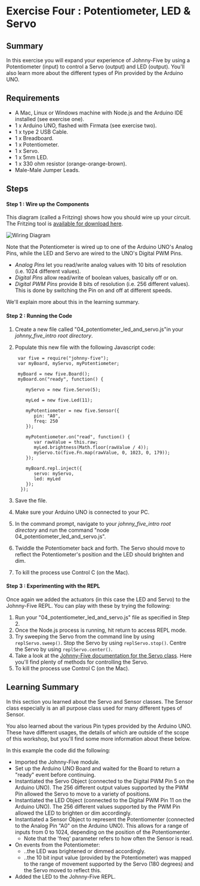 # Exercise Four : Potentiometer, LED & Servo #

## Summary ##

In this exercise you will expand your experience of  Johnny-Five by using a Potentiometer (input) to control a Servo (output) and LED (output).  You'll also learn more about the different types of Pin provided by the Arduino UNO.

## Requirements ##

* A Mac, Linux or Windows machine with Node.js and the Arduino IDE installed (see exercise one).
* 1 x Arduino UNO, flashed with Firmata (see exercise two).
* 1 x type 2 USB Cable.
* 1 x Breadboard.
* 1 x Potentiometer.
* 1 x Servo.
* 1 x 5mm LED.
* 1 x 330 ohm resistor (orange-orange-brown).
* Male-Male Jumper Leads.

## Steps ##

#### Step 1 : Wire up the Components ####

This diagram (called a Fritzing) shows how you should wire up your circuit.  The Fritzing tool is [available for download here](http://fritzing.org/download/).

![Wiring Diagram](https://github.com/markwest1972/johnny_five_intro/blob/master/fritzings/04_potentiometer_led_and_servo.png)

Note that the Potentiometer is wired up to one of the Arduino UNO's Analog Pins, while the LED and Servo are wired to the UNO's Digital PWM Pins.
* _Analog Pins_ let you read/write analog values with 10 bits of resolution (i.e. 1024 different values).  
* _Digital Pins_ allow read/write of boolean values, basically off or on.
* _Digital PWM Pins_ provide 8 bits of resolution (i.e. 256 different values).  This is done by switching the Pin on and off at different speeds.

We'll explain more about this in the learning summary.

#### Step 2 : Running the Code ####

1. Create a new file called "04_potentiometer_led_and_servo.js"in your *johnny_five_intro root directory*.
2. Populate this new file with the following Javascript code:

        var five = require("johnny-five");
        var myBoard, myServo, myPotentiometer;

        myBoard = new five.Board();
        myBoard.on("ready", function() {

           myServo = new five.Servo(5);

           myLed = new five.Led(11);

           myPotentiometer = new five.Sensor({
              pin: "A0",
              freq: 250
           });

           myPotentiometer.on("read", function() {
              var rawValue = this.raw;
              myLed.brightness(Math.floor(rawValue / 4));
              myServo.to(five.Fn.map(rawValue, 0, 1023, 0, 179));
           });

           myBoard.repl.inject({
              servo: myServo,
              led: myLed
           });
         });
3. Save the file.
4. Make sure your Arduino UNO is connected to your PC.
5. In the command prompt, navigate to your *johnny_five_intro root directory* and run the command "node 04_potentiometer_led_and_servo.js".
6. Twiddle the Potentiometer back and forth.  The Servo should move to reflect the Potentiometer's position and the LED should brighten and dim.
7. To kill the process use Control C (on the Mac).

#### Step 3 : Experimenting with the REPL ####

Once again we added the actuators (in this case the LED and Servo) to the Johnny-Five REPL.  You can play with these by trying the following:

1. Run your "04_potentiometer_led_and_servo.js" file as specified in Step 2.
2. Once the Node.js process is running, hit return to access REPL mode.
3. Try sweeping the Servo from the command line by using `replServo.sweep()`.  Stop the Servo by using `replServo.stop()`.  Centre the Servo by using `replServo.center()`.
4. Take a look at the [Johnny-Five documentation for the Servo class](https://github.com/rwaldron/johnny-five/wiki/Servo).  Here you'll find plenty of methods for controlling the Servo.
5. To kill the process use Control C (on the Mac).

## Learning Summary ##

In this section you learned about the Servo and Sensor classes.  The Sensor class especially is an all purpose class used for many different types of Sensor.

You also learned about the various Pin types provided by the Arduino UNO.  These have different usages, the details of which are outside of the scope of this workshop, but you'll find some more information about these below.

In this example the code did the following:
* Imported the Johnny-Five module.
* Set up the Arduino UNO Board and waited for the Board to return a "ready" event before continuing.
* Instantiated the Servo Object (connected to the Digital PWM Pin 5 on the Arduino UNO).  The 256 different output values supported by the PWM Pin allowed the Servo to move to a variety of positions.
* Instantiated the LED Object (connected to the Digital PWM Pin 11 on the Arduino UNO).  The 256 different values supported by the PWM Pin allowed the LED to brighten or dim accordingly.
* Instantiated a Sensor Object to represent the Potentiomenter (connected to the Analog Pin "A0" on the Arduino UNO).  This allows for a range of inputs from 0 to 1024, depending on the position of the Potentiomenter.
    * Note that the 'freq' parameter refers to how often the Sensor is read.
* On events from the Potentiometer:
    * ..the LED was brightened or dimmed accordingly.  
    * ..the 10 bit input value (provided by the Potentiometer) was mapped to the range of movement supported by the Servo (180 degrees) and the Servo moved to reflect this.
* Added the LED to the Johnny-Five REPL.
